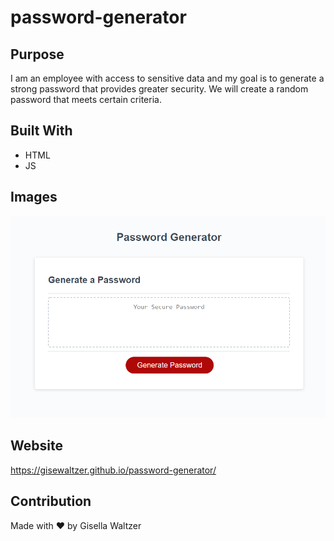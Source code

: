 # password-generator

## Purpose
I am an employee with access to sensitive data and my goal is to generate a strong password that provides greater security.  We will create a random password that meets certain criteria.

## Built With
* HTML
* JS

## Images
![](assets/images/sample.png)

## Website
https://gisewaltzer.github.io/password-generator/


## Contribution
Made with ❤️ by Gisella Waltzer



